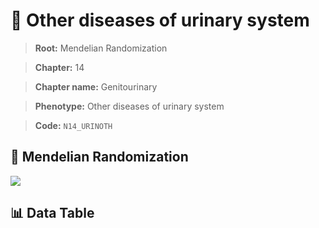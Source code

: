 # 🧪 Other diseases of urinary system

> **Root:** Mendelian Randomization

> **Chapter:** 14  

> **Chapter name:** Genitourinary

> **Phenotype:** Other diseases of urinary system  

> **Code:** `N14_URINOTH`

## 🧬 Mendelian Randomization  

<img src="/MR/Figures/Forward/N14_URINOTH.png"/>

## 📊 Data Table

<CsvTableMRF src="/MR_Data/Forward/N14_URINOTH.csv"/>
